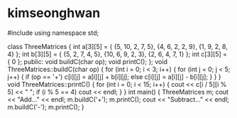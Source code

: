 # kimseonghwan

#include <iostream>
using namespace std;

class ThreeMatrices {
	int a[3][5] = { {5, 10,  2,  7,  5}, {4,  6,  2,  2,  9}, {1,  9,  2,  8,  4} };
	int b[3][5] = { {5,  2,  7,  4,  5}, {10,  6,  9,  2,  3}, {2,  6,  4,  7,  1} };
	int c[3][5] = { 0 };
public:
	void buildC(char op);
	void printC();
};
void ThreeMatrices::buildC(char op) {
	for (int i = 0; i < 3; i++) {
		for (int j = 0; j < 5; j++) {
			if (op == '+')
				c[i][j] = a[i][j] + b[i][j];
			else
				c[i][j] = a[i][j] - b[i][j];
		}
	}
}
void ThreeMatrices::printC() {
	for (int i = 0; i < 15; i++) {
		cout << c[i / 5][i % 5] << " ";
		if (i % 5 == 4)
			cout << endl;
	}
}
int main() {
	ThreeMatrices m;
	cout << "Add..." << endl;
	m.buildC('+');
	m.printC();
	cout << "Subtract..." << endl;
	m.buildC('-');
	m.printC();
}
